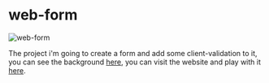 # web-form

![web-form](https://user-images.githubusercontent.com/96872857/228008545-a3270213-0205-42b3-9784-56c52622cad3.png)

The project i'm going to create a form and add some client-validation to it, you can see the background <a href="https://unsplash.com/photos/25xggax4bSA?utm_source=unsplash&utm_medium=referral&utm_content=creditShareLink">here</a>, you can visit the website and play with it <a href="https://kingmohbil.github.io/web-form/">here</a>.
